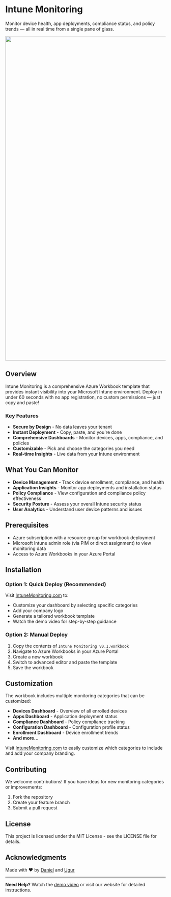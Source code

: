 # Intune Monitoring

Monitor device health, app deployments, compliance status, and policy trends — all in real time from a single pane of glass.

<div align="center">
<img width="1524" height="1019" alt="intunemonitoring" src="https://github.com/user-attachments/assets/212d6bb4-3fdd-41c0-a759-a41a9bc339cf" />
</div>

## Overview

Intune Monitoring is a comprehensive Azure Workbook template that provides instant visibility into your Microsoft Intune environment. Deploy in under 60 seconds with no app registration, no custom permissions — just copy and paste!

### Key Features

- **Secure by Design** - No data leaves your tenant
- **Instant Deployment** - Copy, paste, and you're done
- **Comprehensive Dashboards** - Monitor devices, apps, compliance, and policies
- **Customizable** - Pick and choose the categories you need
- **Real-time Insights** - Live data from your Intune environment

## What You Can Monitor

- **Device Management** - Track device enrollment, compliance, and health
- **Application Insights** - Monitor app deployments and installation status
- **Policy Compliance** - View configuration and compliance policy effectiveness
- **Security Posture** - Assess your overall Intune security status
- **User Analytics** - Understand user device patterns and issues

## Prerequisites

- Azure subscription with a resource group for workbook deployment
- Microsoft Intune admin role (via PIM or direct assignment) to view monitoring data
- Access to Azure Workbooks in your Azure Portal

## Installation

### Option 1: Quick Deploy (Recommended)
Visit [IntuneMonitoring.com](https://intunemonitoring.com) to:
- Customize your dashboard by selecting specific categories
- Add your company logo
- Generate a tailored workbook template
- Watch the demo video for step-by-step guidance

### Option 2: Manual Deploy
1. Copy the contents of `Intune Monitoring v0.1.workbook`
2. Navigate to Azure Workbooks in your Azure Portal
3. Create a new workbook
4. Switch to advanced editor and paste the template
5. Save the workbook

## Customization

The workbook includes multiple monitoring categories that can be customized:

- **Devices Dashboard** - Overview of all enrolled devices
- **Apps Dashboard** - Application deployment status
- **Compliance Dashboard** - Policy compliance tracking
- **Configuration Dashboard** - Configuration profile status
- **Enrollment Dashboard** - Device enrollment trends
- **And more...**

Visit [IntuneMonitoring.com](https://intunemonitoring.com) to easily customize which categories to include and add your company branding.

## Contributing

We welcome contributions! If you have ideas for new monitoring categories or improvements:
1. Fork the repository
2. Create your feature branch
3. Submit a pull request

## License

This project is licensed under the MIT License - see the LICENSE file for details.

## Acknowledgments

Made with ❤️ by [Daniel](https://www.linkedin.com/in/daniel-rung/) and [Ugur](https://www.linkedin.com/in/UgurKocde)

---

**Need Help?** Watch the [demo video](https://intunemonitoring.com) or visit our website for detailed instructions.

